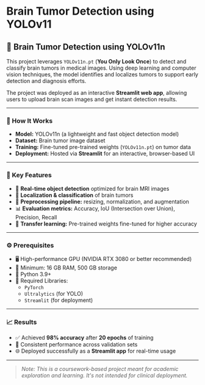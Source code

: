 # Brain Tumor Detection using YOLOv11

## 🧠 Brain Tumor Detection using YOLOv11n

This project leverages `YOLOv11n.pt` (**You Only Look Once**) to detect and classify brain tumors in medical images. Using deep learning and computer vision techniques, the model identifies and localizes tumors to support early detection and diagnosis efforts.

The project was deployed as an interactive **Streamlit web app**, allowing users to upload brain scan images and get instant detection results.

---

### 🚀 How It Works

- **Model:** YOLOv11n (a lightweight and fast object detection model)
- **Dataset:** Brain tumor image dataset
- **Training:** Fine-tuned pre-trained weights (`YOLOv11n.pt`) on tumor data
- **Deployment:** Hosted via **Streamlit** for an interactive, browser-based UI

---

### 🔑 Key Features

- 🧠 **Real-time object detection** optimized for brain MRI images  
- 📍 **Localization & classification** of brain tumors  
- 🔁 **Preprocessing pipeline:** resizing, normalization, and augmentation  
- 📊 **Evaluation metrics:** Accuracy, IoU (Intersection over Union), Precision, Recall  
- 🎯 **Transfer learning:** Pre-trained weights fine-tuned for higher accuracy

---

### ⚙️ Prerequisites

- 🖥️ High-performance GPU (NVIDIA RTX 3080 or better recommended)  
- 💾 Minimum: 16 GB RAM, 500 GB storage  
- 🐍 Python 3.9+  
- 🔧 Required Libraries:
  - `PyTorch`
  - `Ultralytics` (for YOLO)
  - `Streamlit` (for deployment)

---

### 📈 Results

- ✅ Achieved **98% accuracy** after **20 epochs** of training  
- 🧪 Consistent performance across validation sets  
- 🌐 Deployed successfully as a **Streamlit app** for real-time usage

---

> _Note: This is a coursework-based project meant for academic exploration and learning. It's not intended for clinical deployment._

